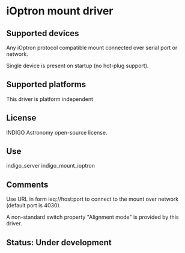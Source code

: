 # iOptron mount driver

## Supported devices

Any iOptron protocol compatible mount connected over serial port or network.

Single device is present on startup (no hot-plug support).

## Supported platforms

This driver is platform independent

## License

INDIGO Astronomy open-source license.

## Use

indigo_server indigo_mount_ioptron

## Comments

Use URL in form ieq://host:port to connect to the mount over network (default port is 4030).

A non-standard switch property "Alignment mode" is provided by this driver.

## Status: Under development
